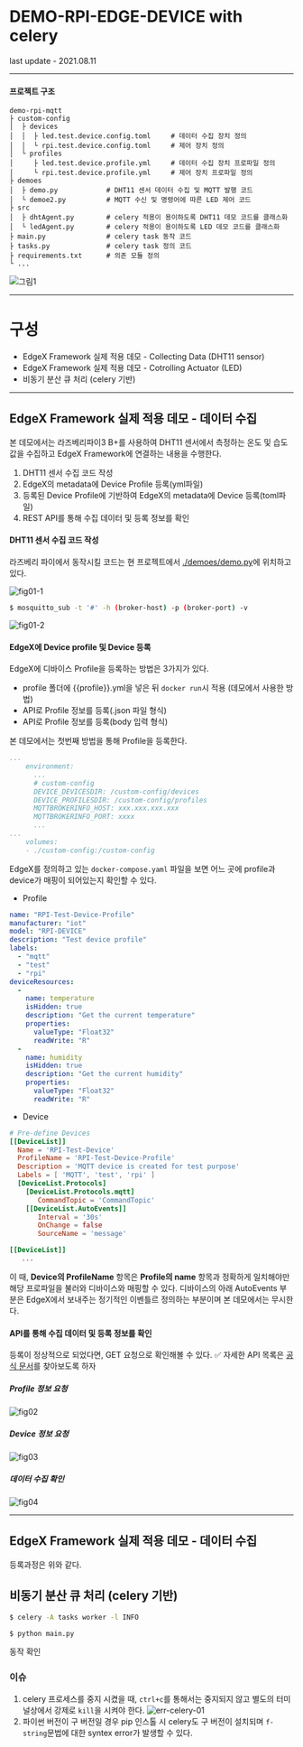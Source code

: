 # DEMO-RPI-EDGE-DEVICE with celery
last update - 2021.08.11
* * * 

#### 프로젝트 구조

```
demo-rpi-mqtt
├ custom-config
│  ├ devices
│  │  ├ led.test.device.config.toml     # 데이터 수집 장치 정의
│  │  └ rpi.test.device.config.toml     # 제어 장치 정의
│  └ profiles
│     ├ led.test.device.profile.yml     # 데이터 수집 장치 프로파일 정의
│     └ rpi.test.device.profile.yml     # 제어 장치 프로파일 정의
├ demoes
│  ├ demo.py            # DHT11 센서 데이터 수집 및 MQTT 발행 코드
│  └ demoe2.py          # MQTT 수신 및 명령어에 따른 LED 제어 코드
├ src
│  ├ dhtAgent.py        # celery 적용이 용이하도록 DHT11 데모 코드를 클래스화 
│  └ ledAgent.py        # celery 적용이 용이하도록 LED 데모 코드를 클래스화 
├ main.py               # celery task 동작 코드
├ tasks.py              # celery task 정의 코드 
├ requirements.txt      # 의존 모듈 정의
└ ...
```
![그림1](screenshots/fig.01.jpg)

* * *
# 구성

+ EdgeX Framework 실제 적용 데모 - Collecting Data (DHT11 sensor)
+ EdgeX Framework 실제 적용 데모 - Cotrolling Actuator (LED)
+ 비동기 분산 큐 처리 (celery 기반)

* * *
## EdgeX Framework 실제 적용 데모 - 데이터 수집

본 데모에서는 라즈베리파이3 B+를 사용하여 DHT11 센서에서 측정하는 온도 및 습도 값을 수집하고 EdgeX Framework에 연결하는 내용을 수행한다. 

1. DHT11 센서 수집 코드 작성
2. EdgeX의 metadata에 Device Profile 등록(yml파일)
3. 등록된 Device Profile에 기반하여 EdgeX의 metadata에 Device 등록(toml파일)
4. REST API를 통해 수집 데이터 및 등록 정보를 확인

#### DHT11 센서 수집 코드 작성
라즈베리 파이에서 동작시킬 코드는 현 프로젝트에서 [./demoes/demo.py](demoes/demo.py)에 위치하고 있다. 

![fig01-1](screenshots/fig.01-1.png)
```bash
$ mosquitto_sub -t '#' -h (broker-host) -p (broker-port) -v
```
![fig01-2](screenshots/fig.01-2.png)

#### EdgeX에 Device profile 및 Device 등록

EdgeX에 디바이스 Profile을 등록하는 방법은 3가지가 있다.
+ profile 폴더에 {{profile}}.yml을 넣은 뒤 ```docker run```시 적용 (데모에서 사용한 방법)
+ API로 Profile 정보를 등록(.json 파일 형식)
+ API로 Profile 정보를 등록(body 입력 형식)


본 데모에서는 첫번째 방법을 통해 Profile을 등록한다.
```yaml
...
    environment:
      ...
      # custom-config
      DEVICE_DEVICESDIR: /custom-config/devices
      DEVICE_PROFILESDIR: /custom-config/profiles
      MQTTBROKERINFO_HOST: xxx.xxx.xxx.xxx
      MQTTBROKERINFO_PORT: xxxx
      ...
...
    volumes:
    - ./custom-config:/custom-config
```
EdgeX를 정의하고 있는 ```docker-compose.yaml``` 파일을 보면 어느 곳에 profile과 device가 매핑이 되어있는지 확인할 수 있다. 
+ Profile
```yml
name: "RPI-Test-Device-Profile"
manufacturer: "iot"
model: "RPI-DEVICE"
description: "Test device profile"
labels:
  - "mqtt"
  - "test"
  - "rpi"
deviceResources:
  -
    name: temperature
    isHidden: true
    description: "Get the current temperature"
    properties:
      valueType: "Float32"
      readWrite: "R"
  -
    name: humidity
    isHidden: true
    description: "Get the current humidity"
    properties:
      valueType: "Float32"
      readWrite: "R"
```
+ Device
```toml
# Pre-define Devices
[[DeviceList]]
  Name = 'RPI-Test-Device'
  ProfileName = 'RPI-Test-Device-Profile'   
  Description = 'MQTT device is created for test purpose'
  Labels = [ 'MQTT', 'test', 'rpi' ]
  [DeviceList.Protocols]
    [DeviceList.Protocols.mqtt]
       CommandTopic = 'CommandTopic'
    [[DeviceList.AutoEvents]]
       Interval = '30s'
       OnChange = false
       SourceName = 'message'

[[DeviceList]]
   ...
```
이 때, **Device의 ProfileName** 항목은 **Profile의 name** 항목과 정확하게 일치해야만 해당 프로파일을 불러와 디바이스와 매핑할 수 있다. 디바이스의 아래 AutoEvents 부분은 EdgeX에서 보내주는 정기적인 이벤틀르 정의하는 부분이며 본 데모에서는 무시한다.

#### API를 통해 수집 데이터 및 등록 정보를 확인

등록이 정상적으로 되었다면, GET 요청으로 확인해볼 수 있다.
✅ 자세한 API 목록은 [공식 문서](https://docs.edgexfoundry.org/2.0/api/Ch-APIIntroduction/)를 찾아보도록 하자

##### Profile 정보 요청
![fig02](screenshots/fig.02.png)

##### Device 정보 요청
![fig03](screenshots/fig.03.png)

##### 데이터 수집 확인
![fig04](screenshots/fig.04.png)

* * *

## EdgeX Framework 실제 적용 데모 - 데이터 수집

등록과정은 위와 같다.

## 비동기 분산 큐 처리 (celery 기반)
```bash
$ celery -A tasks worker -l INFO
```
```bash
$ python main.py
```

동작 확인

### 이슈
1. celery 프로세스를 중지 시켰을 때, ```ctrl+c```를 통해서는 중지되지 않고 별도의 터미널상에서 강제로 ```kill```을 시켜야 한다. 
![err-celery-01](screenshots/err-celery-01.png)
2. 파이썬 버전이 구 버전일 경우 pip 인스톨 시 celery도 구 버전이 설치되며 ```f-string```문법에 대한 syntex error가 발생할 수 있다.
